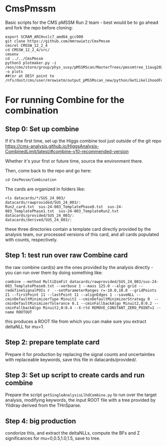 # CmsPmssm
Basic scripts for the CMS pMSSM Run 2 team - best would be to go ahead and fork the repo before cloning:


```
export SCRAM_ARCH=slc7_amd64_gcc900
git clone https://github.com/mmrowietz/CmsPmssm
cmsrel CMSSW_12_2_4
cd CMSSW_12_2_4/src/
cmsenv
cd ../../CmsPmssm
python3 plotmaker.py -i /eos/cms/store/group/phys_susy/pMSSMScan/MasterTrees/pmssmtree_11aug2023.root -o plots
##(or at DESY point to /nfs/dust/cms/user/mrowietm/output_pMSSMscan_new/python/GetLikelihoodForpMSSM/results/full.root)
```

# For running Combine for the combination

## Step 0: Set up combine
If it's the first time, set up the Higgs combine tool just outside of the git repo
https://cms-analysis.github.io/HiggsAnalysis-CombinedLimit/latest/#combine-v10-recommended-version

Whether it's your first or future time, source the environment there.

Then, come back to the repo and go here:

```
cd CmsPmssm/Combination
```

The cards are organized in folders like:
```
>ls datacards/*/SUS_24_003/
datacards/rawprovided/SUS_24_003/:
Run2_card.txt  sus-24-003_TemplatePhase0.txt  sus-24-003_TemplatePhase1.txt  sus-24-003_TemplateRun2.txt
datacards/provided/SUS_24_003/:
datacards/derived/SUS_24_003/:
```
these three directories contain a template card directly provided by the analysis team, our processed versions of this card, and all cards populated with counts, respectively.


## Step 1: test run over raw Combine card
the raw combine card(s) are the ones provided by the analysis directly - you can run over them by doing something like:
```
combine --method MultiDimFit datacards/rawprovided/SUS_24_003/sus-24-003_TemplatePhase0.txt --verbose 1 --mass 125.0 --algo grid --redefineSignalPOIs r  --setParameterRanges r=-10.0,10.0 --gridPoints 21 --firstPoint 11 --lastPoint 11 --alignEdges 1 --saveNLL --cminDefaultMinimizerType Minuit2 --cminDefaultMinimizerStrategy 0  --cminDefaultMinimizerTolerance 0.1 --cminFallbackAlgo Minuit2,0:0.2 --cminFallbackAlgo Minuit2,0:0.4 --X-rtd REMOVE_CONSTANT_ZERO_POINT=1 --name ROOTOUT
```
this produces a ROOT file from which you can make sure you extract deltaNLL for mu=1. 

## Step 2: prepare template card

Prepare it for production by replacing the signal counts and uncertainties with replaceable keywords, save this file in datacards/provided/.

## Step 3: Set up script to create cards and run combine 

Prepare the script ```getSingleAnalysisLlhdCombine.py``` to run over the target analysis, modifying keywords, the input ROOT file with a tree provided by Yildiray derived from the THnSparse.

## Step 4: big production

condorize this, and extract the deltaNLLs, compute the BFs and Z significances for mu=0,0.5,1.0,1.5, save to tree. 
